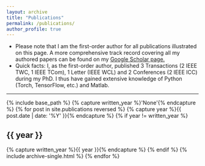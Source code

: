 ```yaml
---
layout: archive
title: "Publications"
permalink: /publications/
author_profile: true
---
```


<ul>
<li>Please note that I am the first-order author for all publications illustrated on this page. A more comprehensive track record covering all my authored papers can be found on my <a href="https://scholar.google.com/citations?hl=en&user=x0KLyqgAAAAJ">Google Scholar page.</a>
<!--[Google Scholar page](https://scholar.google.com/citations?hl=en&user=x0KLyqgAAAAJ).-->
</li>

<li>Quick facts: I, as the first-order author, published 3 Transactions (2 IEEE TWC, 1 IEEE TCom), 1 Letter (IEEE WCL) and 2 Conferences (2 IEEE ICC) during my PhD. I thus have gained extensive knowledge of Python (Torch, TensorFlow, etc.) and Matlab.  
</li> 
</ul>
<hr>
{% include base_path %}
{% capture written_year %}'None'{% endcapture %}
{% for post in site.publications reversed %}
{% capture year %}{{ post.date | date: '%Y' }}{% endcapture %}
{% if year != written_year %}
<h2 id="{{ year | slugify }}" class="archive__subtitle">{{ year }}</h2>
{% capture written_year %}{{ year }}{% endcapture %}
{% endif %}
{% include archive-single.html %}
{% endfor %}

